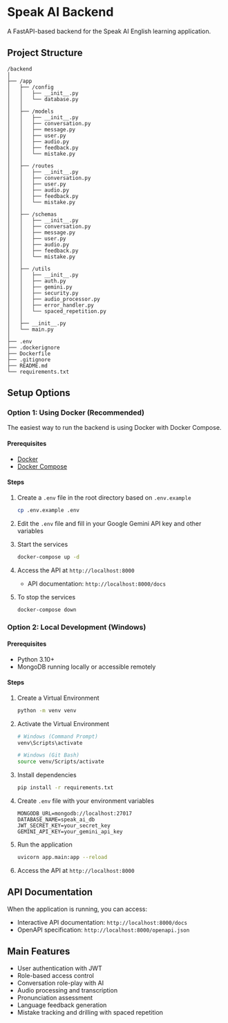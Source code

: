 # Speak AI Backend

A FastAPI-based backend for the Speak AI English learning application.

## Project Structure

```
/backend
│
├── /app
│   ├── /config
│   │   ├── __init__.py
│   │   └── database.py
│   │
│   ├── /models
│   │   ├── __init__.py
│   │   ├── conversation.py
│   │   ├── message.py
│   │   ├── user.py
│   │   ├── audio.py
│   │   ├── feedback.py
│   │   └── mistake.py
│   │
│   ├── /routes
│   │   ├── __init__.py
│   │   ├── conversation.py
│   │   ├── user.py
│   │   ├── audio.py
│   │   ├── feedback.py
│   │   └── mistake.py
│   │
│   ├── /schemas
│   │   ├── __init__.py
│   │   ├── conversation.py
│   │   ├── message.py
│   │   ├── user.py
│   │   ├── audio.py
│   │   ├── feedback.py
│   │   └── mistake.py
│   │
│   ├── /utils
│   │   ├── __init__.py
│   │   ├── auth.py
│   │   ├── gemini.py
│   │   ├── security.py
│   │   ├── audio_processor.py
│   │   ├── error_handler.py
│   │   └── spaced_repetition.py
│   │
│   ├── __init__.py
│   └── main.py
│
├── .env
├── .dockerignore
├── Dockerfile
├── .gitignore
├── README.md
└── requirements.txt
```

## Setup Options

### Option 1: Using Docker (Recommended)

The easiest way to run the backend is using Docker with Docker Compose.

#### Prerequisites
- [Docker](https://docs.docker.com/get-docker/)
- [Docker Compose](https://docs.docker.com/compose/install/)

#### Steps

1. Create a `.env` file in the root directory based on `.env.example`
   ```bash
   cp .env.example .env
   ```

2. Edit the `.env` file and fill in your Google Gemini API key and other variables

3. Start the services
   ```bash
   docker-compose up -d
   ```

4. Access the API at `http://localhost:8000`
   - API documentation: `http://localhost:8000/docs`

5. To stop the services
   ```bash
   docker-compose down
   ```

### Option 2: Local Development (Windows)

#### Prerequisites
- Python 3.10+
- MongoDB running locally or accessible remotely

#### Steps

1. Create a Virtual Environment
   ```bash
   python -m venv venv
   ```

2. Activate the Virtual Environment
   ```bash
   # Windows (Command Prompt)
   venv\Scripts\activate
   
   # Windows (Git Bash)
   source venv/Scripts/activate
   ```

3. Install dependencies
   ```bash
   pip install -r requirements.txt
   ```

4. Create `.env` file with your environment variables
   ```
   MONGODB_URL=mongodb://localhost:27017
   DATABASE_NAME=speak_ai_db
   JWT_SECRET_KEY=your_secret_key
   GEMINI_API_KEY=your_gemini_api_key
   ```

5. Run the application
   ```bash
   uvicorn app.main:app --reload
   ```

6. Access the API at `http://localhost:8000`

## API Documentation

When the application is running, you can access:
- Interactive API documentation: `http://localhost:8000/docs`
- OpenAPI specification: `http://localhost:8000/openapi.json`

## Main Features

- User authentication with JWT
- Role-based access control
- Conversation role-play with AI
- Audio processing and transcription
- Pronunciation assessment
- Language feedback generation
- Mistake tracking and drilling with spaced repetition
